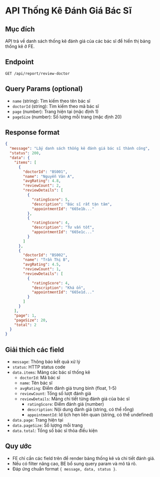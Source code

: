 # API Thống Kê Đánh Giá Bác Sĩ

## Mục đích

API trả về danh sách thống kê đánh giá của các bác sĩ để hiển thị bảng thống kê ở FE.

## Endpoint

```
GET /api/report/review-doctor
```

## Query Params (optional)

- `name` (string): Tìm kiếm theo tên bác sĩ
- `doctorId` (string): Tìm kiếm theo mã bác sĩ
- `page` (number): Trang hiện tại (mặc định 1)
- `pageSize` (number): Số lượng mỗi trang (mặc định 20)

## Response format

```json
{
  "message": "Lấy danh sách thống kê đánh giá bác sĩ thành công",
  "status": 200,
  "data": {
    "items": [
      {
        "doctorId": "BS001",
        "name": "Nguyễn Văn A",
        "avgRating": 4.8,
        "reviewCount": 2,
        "reviewDetails": [
          {
            "ratingScore": 5,
            "description": "Bác sĩ rất tận tâm",
            "appointmentId": "665e1b..."
          },
          {
            "ratingScore": 4,
            "description": "Tư vấn tốt",
            "appointmentId": "665e1c..."
          }
        ]
      },
      {
        "doctorId": "BS002",
        "name": "Trần Thị B",
        "avgRating": 4.5,
        "reviewCount": 1,
        "reviewDetails": [
          {
            "ratingScore": 4,
            "description": "Khá ổn",
            "appointmentId": "665e1d..."
          }
        ]
      }
    ],
    "page": 1,
    "pageSize": 20,
    "total": 2
  }
}
```

## Giải thích các field

- `message`: Thông báo kết quả xử lý
- `status`: HTTP status code
- `data.items`: Mảng các bác sĩ thống kê
  - `doctorId`: Mã bác sĩ
  - `name`: Tên bác sĩ
  - `avgRating`: Điểm đánh giá trung bình (float, 1-5)
  - `reviewCount`: Tổng số lượt đánh giá
  - `reviewDetails`: Mảng chi tiết từng đánh giá của bác sĩ
    - `ratingScore`: Điểm đánh giá (number)
    - `description`: Nội dung đánh giá (string, có thể rỗng)
    - `appointmentId`: Id lịch hẹn liên quan (string, có thể undefined)
- `data.page`: Trang hiện tại
- `data.pageSize`: Số lượng mỗi trang
- `data.total`: Tổng số bác sĩ thỏa điều kiện

## Quy ước

- FE chỉ cần các field trên để render bảng thống kê và chi tiết đánh giá.
- Nếu có filter nâng cao, BE bổ sung query param và mô tả rõ.
- Đáp ứng chuẩn format `{ message, data, status }`.
